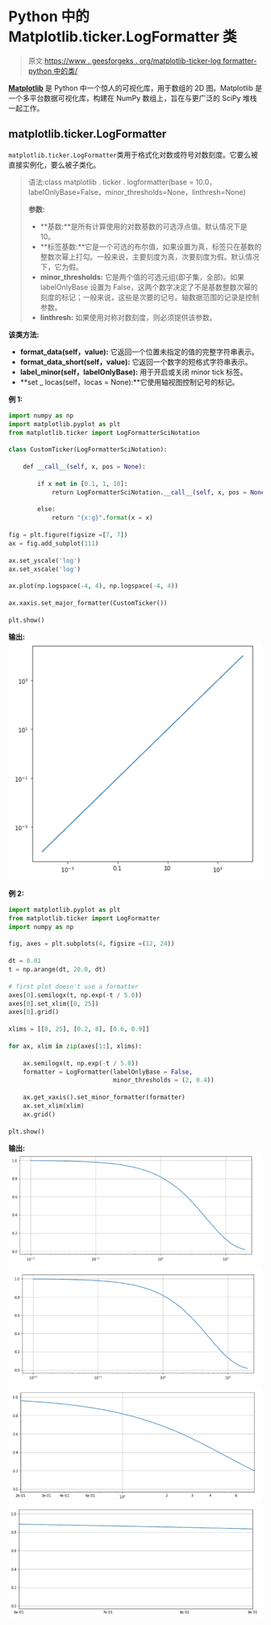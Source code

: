 # Python 中的 Matplotlib.ticker.LogFormatter 类

> 原文:[https://www . geesforgeks . org/matplotlib-ticker-log formatter-python 中的类/](https://www.geeksforgeeks.org/matplotlib-ticker-logformatter-class-in-python/)

**[Matplotlib](https://www.geeksforgeeks.org/python-matplotlib-an-overview/)** 是 Python 中一个惊人的可视化库，用于数组的 2D 图。Matplotlib 是一个多平台数据可视化库，构建在 NumPy 数组上，旨在与更广泛的 SciPy 堆栈一起工作。

## matplotlib.ticker.LogFormatter

`matplotlib.ticker.LogFormatter`类用于格式化对数或符号对数刻度。它要么被直接实例化，要么被子类化。

> 语法:class matplotlib . ticker . logformatter(base = 10.0，labelOnlyBase=False，minor_thresholds=None，linthresh=None)
> 
> **参数:**
> 
> *   **基数:**是所有计算使用的对数基数的可选浮点值。默认情况下是 10。
> *   **标签基数:**它是一个可选的布尔值，如果设置为真，标签只在基数的整数次幂上打勾。一般来说，主要刻度为真，次要刻度为假。默认情况下，它为假。
> *   **minor_thresholds:** 它是两个值的可选元组(即子集，全部)。如果 labelOnlyBase 设置为 False，这两个数字决定了不是基数整数次幂的刻度的标记；一般来说，这些是次要的记号。轴数据范围的记录是控制参数。
> *   **linthresh:** 如果使用对称对数刻度，则必须提供该参数。

**该类方法:**

*   **format_data(self，value):** 它返回一个位置未指定的值的完整字符串表示。
*   **format_data_short(self，value):** 它返回一个数字的短格式字符串表示。
*   **label_minor(self，labelOnlyBase):** 用于开启或关闭 minor tick 标签。
*   **set _ locas(self，locas = None):**它使用轴视图控制记号的标记。

**例 1:**

```py
import numpy as np
import matplotlib.pyplot as plt
from matplotlib.ticker import LogFormatterSciNotation

class CustomTicker(LogFormatterSciNotation):

    def __call__(self, x, pos = None):

        if x not in [0.1, 1, 10]:
            return LogFormatterSciNotation.__call__(self, x, pos = None)

        else:
            return "{x:g}".format(x = x)

fig = plt.figure(figsize =[7, 7])
ax = fig.add_subplot(111)

ax.set_yscale('log')
ax.set_xscale('log')

ax.plot(np.logspace(-4, 4), np.logspace(-4, 4))

ax.xaxis.set_major_formatter(CustomTicker())

plt.show()
```

**输出:**
![](img/7d45f8e0868087165eadcc0d999d1783.png)

**例 2:**

```py
import matplotlib.pyplot as plt
from matplotlib.ticker import LogFormatter
import numpy as np

fig, axes = plt.subplots(4, figsize =(12, 24))

dt = 0.01
t = np.arange(dt, 20.0, dt)

# first plot doesn't use a formatter
axes[0].semilogx(t, np.exp(-t / 5.0))
axes[0].set_xlim([0, 25])
axes[0].grid()

xlims = [[0, 25], [0.2, 8], [0.6, 0.9]]

for ax, xlim in zip(axes[1:], xlims):

    ax.semilogx(t, np.exp(-t / 5.0))
    formatter = LogFormatter(labelOnlyBase = False, 
                             minor_thresholds = (2, 0.4))

    ax.get_xaxis().set_minor_formatter(formatter)
    ax.set_xlim(xlim)
    ax.grid()

plt.show()
```

**输出:**
![](img/9cf225bef346d4d81caf8e4cf40ad30d.png)
![](img/6108c52061e459ea95dbd2d7d570d5e0.png)
![](img/8bb5b4727981cfd13175acb1fa308320.png)
![](img/289832214c712d01d6e6d7f78f6c0290.png)